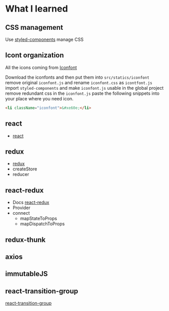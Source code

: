 # What I learned

## CSS management

Use [styled-components](https://www.styled-components.com/) manage CSS

## Icont organization

All the icons coming from [Iconfont](https://www.iconfont.cn/)

Download the iconfonts and then put them into `src/statics/iconfont`
remove original `iconfont.js` and rename `iconfont.css` as `icontfont.js`
import `styled-components` and make `iconfont.js` usable in the global project
remove redundant css in the `iconfont.js`
paste the following snippets into your place where you need icon.

```html
<li className="iconfont">&#xe60e;</li>
```

## react

- [react](https://reactjs.org/)

## redux

- [redux](https://redux.js.org/)
- createStore
- reducer

## react-redux

- Docs [react-redux](https://react-redux.js.org/)
- Provider
- connect
  - mapStateToProps
  - mapDispatchToProps

## redux-thunk

## axios

## immutableJS

## react-transition-group

[react-transition-group](https://reactcommunity.org/react-transition-group/)
